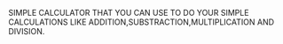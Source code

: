 <!-- SUMMARY -->
SIMPLE CALCULATOR
THAT YOU CAN USE TO DO YOUR SIMPLE CALCULATIONS LIKE ADDITION,SUBSTRACTION,MULTIPLICATION AND DIVISION.